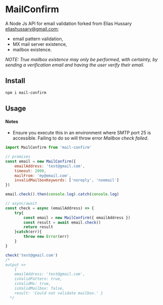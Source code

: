 # MailConfirm
A Node Js API for email validation forked from Elias Hussary <eliashussary@gmail.com>;
* email pattern validation,
* MX mail server existence,
* mailbox existence.

*NOTE: True mailbox existence may only be performed, with certainty, by sending a verification email and having the user verify their email.*

## Install
```sh
npm i mail-confirm
```

## Usage
#### Notes
* Ensure you execute this in an environment where SMTP port 25 is accessible. Failing to do so will throw error *Mailbox check failed*.

```Javascript
import MailConfirm from 'mail-confirm'

// promises
const email = new MailConfirm({
    emailAddress: 'test@gmail.com',
    timeout: 2000,
    mailFrom: 'my@email.com',
    invalidMailboxKeywords: ['noreply', 'noemail']
})

email.check().then(console.log).catch(console.log)

// async/await
const check = async (emailAddress) => {
    try{
        const email = new MailConfirm({ emailAddress })
        const result = await email.check()
        return result
    }catch(err){
        throw new Error(err)
    }
}

check('test@gmail.com')
/*
output =>
    {
    emailAddress: 'test@gmail.com',
    isValidPattern: true,
    isValidMx: true,
    isValidMailbox: false,
    result: 'Could not validate mailbox.' }
  */
  ```
